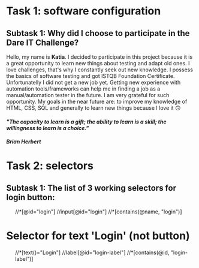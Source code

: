 # Task 1: software configuration #
## Subtask 1: Why did I choose to participate in the Dare IT Challenge? ##

Hello, my name is **Katia**. 
I decided to participate in this project because it is a great opportunity to learn new things about testing and adapt old ones.
I love challenges, that's why I constantly seek out new knowledge. I possess the basics of software testing and got ISTQB Foundation Certificate. 
Unfortunatelly I did not get a new job yet. Getting new experience with automation tools/frameworks can help me in finding a job as a manual/automation tester in the future. I am very grateful for such opportunity.
My goals in the near future are: to improve my knowledge of HTML, CSS, SQL and generally to learn new things because I love it 🙃


#### *"The capacity to learn is a gift; the ability to learn is a skill; the willingness to learn is a choice."* ####
#### *Brian Herbert* ####


# Task 2: selectors #

## Subtask 1: The list of 3 working selectors for login button: ##

<ul> 
//*[@id="login"]
//input[@id="login"]
//*[contains(@name, "login")]
</ul>

# Selector for text 'Login' (not button) #
<ul> 
//*[text()="Login"]
//label[@id="login-label"]
//*[contains(@id, "login-label")]

</ul>
